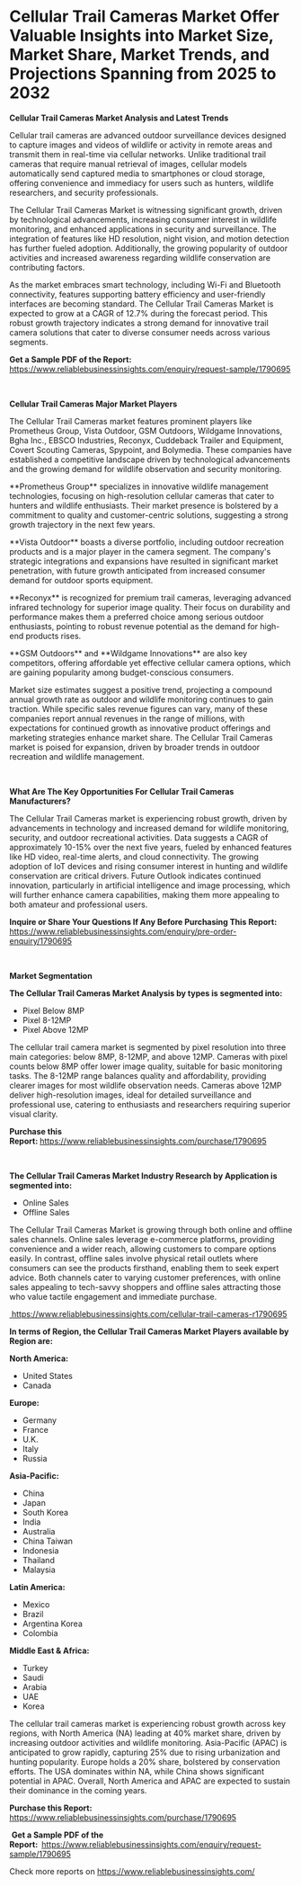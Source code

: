 <p><h1>Cellular Trail Cameras Market Offer Valuable Insights into Market Size, Market Share, Market Trends, and Projections Spanning from 2025 to 2032</h1></p><p><strong>Cellular Trail Cameras Market Analysis and Latest Trends</strong></p>
<p><p>Cellular trail cameras are advanced outdoor surveillance devices designed to capture images and videos of wildlife or activity in remote areas and transmit them in real-time via cellular networks. Unlike traditional trail cameras that require manual retrieval of images, cellular models automatically send captured media to smartphones or cloud storage, offering convenience and immediacy for users such as hunters, wildlife researchers, and security professionals.</p><p>The Cellular Trail Cameras Market is witnessing significant growth, driven by technological advancements, increasing consumer interest in wildlife monitoring, and enhanced applications in security and surveillance. The integration of features like HD resolution, night vision, and motion detection has further fueled adoption. Additionally, the growing popularity of outdoor activities and increased awareness regarding wildlife conservation are contributing factors.</p><p>As the market embraces smart technology, including Wi-Fi and Bluetooth connectivity, features supporting battery efficiency and user-friendly interfaces are becoming standard. The Cellular Trail Cameras Market is expected to grow at a CAGR of 12.7% during the forecast period. This robust growth trajectory indicates a strong demand for innovative trail camera solutions that cater to diverse consumer needs across various segments.</p></p>
<p><strong>Get a Sample PDF of the Report:&nbsp;</strong> <a href="https://www.reliablebusinessinsights.com/enquiry/request-sample/1790695?utm_campaign=2032&utm_medium=2&utm_source=Github&utm_content=ia&utm_term=11022025&utm_id=cellular-trail-cameras">https://www.reliablebusinessinsights.com/enquiry/request-sample/1790695</a></p>
<p>&nbsp;</p>
<p><strong>Cellular Trail Cameras Major Market Players</strong></p>
<p><p>The Cellular Trail Cameras market features prominent players like Prometheus Group, Vista Outdoor, GSM Outdoors, Wildgame Innovations, Bgha Inc., EBSCO Industries, Reconyx, Cuddeback Trailer and Equipment, Covert Scouting Cameras, Spypoint, and Bolymedia. These companies have established a competitive landscape driven by technological advancements and the growing demand for wildlife observation and security monitoring.</p><p>**Prometheus Group** specializes in innovative wildlife management technologies, focusing on high-resolution cellular cameras that cater to hunters and wildlife enthusiasts. Their market presence is bolstered by a commitment to quality and customer-centric solutions, suggesting a strong growth trajectory in the next few years.</p><p>**Vista Outdoor** boasts a diverse portfolio, including outdoor recreation products and is a major player in the camera segment. The company's strategic integrations and expansions have resulted in significant market penetration, with future growth anticipated from increased consumer demand for outdoor sports equipment.</p><p>**Reconyx** is recognized for premium trail cameras, leveraging advanced infrared technology for superior image quality. Their focus on durability and performance makes them a preferred choice among serious outdoor enthusiasts, pointing to robust revenue potential as the demand for high-end products rises.</p><p>**GSM Outdoors** and **Wildgame Innovations** are also key competitors, offering affordable yet effective cellular camera options, which are gaining popularity among budget-conscious consumers.</p><p>Market size estimates suggest a positive trend, projecting a compound annual growth rate as outdoor and wildlife monitoring continues to gain traction. While specific sales revenue figures can vary, many of these companies report annual revenues in the range of millions, with expectations for continued growth as innovative product offerings and marketing strategies enhance market share. The Cellular Trail Cameras market is poised for expansion, driven by broader trends in outdoor recreation and wildlife management.</p></p>
<p>&nbsp;</p>
<p><strong>What Are The Key Opportunities For Cellular Trail Cameras Manufacturers?</strong></p>
<p><p>The Cellular Trail Cameras market is experiencing robust growth, driven by advancements in technology and increased demand for wildlife monitoring, security, and outdoor recreational activities. Data suggests a CAGR of approximately 10-15% over the next five years, fueled by enhanced features like HD video, real-time alerts, and cloud connectivity. The growing adoption of IoT devices and rising consumer interest in hunting and wildlife conservation are critical drivers. Future Outlook indicates continued innovation, particularly in artificial intelligence and image processing, which will further enhance camera capabilities, making them more appealing to both amateur and professional users.</p></p>
<p><strong>Inquire or Share Your Questions If Any Before Purchasing This Report:</strong> <a href="https://www.reliablebusinessinsights.com/enquiry/pre-order-enquiry/1790695?utm_campaign=2032&utm_medium=2&utm_source=Github&utm_content=ia&utm_term=11022025&utm_id=cellular-trail-cameras">https://www.reliablebusinessinsights.com/enquiry/pre-order-enquiry/1790695</a></p>
<p>&nbsp;</p>
<p><strong>Market Segmentation</strong></p>
<p><strong>The Cellular Trail Cameras Market Analysis by types is segmented into:</strong></p>
<p><ul><li>Pixel Below 8MP</li><li>Pixel 8-12MP</li><li>Pixel Above 12MP</li></ul></p>
<p><p>The cellular trail camera market is segmented by pixel resolution into three main categories: below 8MP, 8-12MP, and above 12MP. Cameras with pixel counts below 8MP offer lower image quality, suitable for basic monitoring tasks. The 8-12MP range balances quality and affordability, providing clearer images for most wildlife observation needs. Cameras above 12MP deliver high-resolution images, ideal for detailed surveillance and professional use, catering to enthusiasts and researchers requiring superior visual clarity.</p></p>
<p><strong>Purchase this Report:&nbsp;</strong><a href="https://www.reliablebusinessinsights.com/purchase/1790695?utm_campaign=2032&utm_medium=2&utm_source=Github&utm_content=ia&utm_term=11022025&utm_id=cellular-trail-cameras">https://www.reliablebusinessinsights.com/purchase/1790695</a></p>
<p>&nbsp;</p>
<p><strong>The Cellular Trail Cameras Market Industry Research by Application is segmented into:</strong></p>
<p><ul><li>Online Sales</li><li>Offline Sales</li></ul></p>
<p><p>The Cellular Trail Cameras Market is growing through both online and offline sales channels. Online sales leverage e-commerce platforms, providing convenience and a wider reach, allowing customers to compare options easily. In contrast, offline sales involve physical retail outlets where consumers can see the products firsthand, enabling them to seek expert advice. Both channels cater to varying customer preferences, with online sales appealing to tech-savvy shoppers and offline sales attracting those who value tactile engagement and immediate purchase.</p></p>
<p><a href="https://www.reliablebusinessinsights.com/cellular-trail-cameras-r1790695?utm_campaign=2032&utm_medium=2&utm_source=Github&utm_content=ia&utm_term=11022025&utm_id=cellular-trail-cameras">&nbsp;https://www.reliablebusinessinsights.com/cellular-trail-cameras-r1790695</a></p>
<p><strong>In terms of Region, the Cellular Trail Cameras Market Players available by Region are:</strong></p>
<p>
    <p> <strong> North America: </strong>
        <ul>
            <li>United States</li>
            <li>Canada</li>
        </ul>
        </p> 
    <p> <strong> Europe: </strong>
        <ul>
            <li>Germany</li>
            <li>France</li>
            <li>U.K.</li>
            <li>Italy</li>
            <li>Russia</li>
        </ul>
        </p> 
    <p> <strong> Asia-Pacific: </strong>
        <ul>
            <li>China</li>
            <li>Japan</li>
            <li>South Korea</li>
            <li>India</li>
            <li>Australia</li>
            <li>China Taiwan</li>
            <li>Indonesia</li>
            <li>Thailand</li>
            <li>Malaysia</li>
        </ul>
        </p> 
    <p> <strong> Latin America: </strong>
        <ul>
            <li>Mexico</li>
            <li>Brazil</li>
            <li>Argentina Korea</li>
            <li>Colombia</li>
        </ul>
        </p> 
    <p> <strong> Middle East & Africa: </strong>
        <ul>
            <li>Turkey</li>
            <li>Saudi</li>
            <li>Arabia</li>
            <li>UAE</li>
            <li>Korea</li>
        </ul>
    </p>
    </p>
<p><p>The cellular trail cameras market is experiencing robust growth across key regions, with North America (NA) leading at 40% market share, driven by increasing outdoor activities and wildlife monitoring. Asia-Pacific (APAC) is anticipated to grow rapidly, capturing 25% due to rising urbanization and hunting popularity. Europe holds a 20% share, bolstered by conservation efforts. The USA dominates within NA, while China shows significant potential in APAC. Overall, North America and APAC are expected to sustain their dominance in the coming years.</p></p>
<p><strong>Purchase this Report: </strong><a href="https://www.reliablebusinessinsights.com/purchase/1790695?utm_campaign=2032&utm_medium=2&utm_source=Github&utm_content=ia&utm_term=11022025&utm_id=cellular-trail-cameras">https://www.reliablebusinessinsights.com/purchase/1790695</a></p>
<p>&nbsp;<strong>Get a Sample PDF of the Report:&nbsp;&nbsp;</strong><a href="https://www.reliablebusinessinsights.com/enquiry/request-sample/1790695?utm_campaign=2032&utm_medium=2&utm_source=Github&utm_content=ia&utm_term=11022025&utm_id=cellular-trail-cameras">https://www.reliablebusinessinsights.com/enquiry/request-sample/1790695</a></p>
<p><strong></strong></p>
<p>Check more reports on <a href="https://www.reliablebusinessinsights.com/?utm_campaign=2032&utm_medium=2&utm_source=Github&utm_content=ia&utm_term=11022025&utm_id=cellular-trail-cameras">https://www.reliablebusinessinsights.com/</a></p>